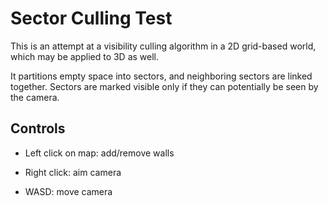 # Sector Culling Test

This is an attempt at a visibility culling algorithm in a 2D grid-based world, which may be applied to 3D as well.

It partitions empty space into sectors, and neighboring sectors are linked together. Sectors are marked visible only if they can potentially be seen by the camera.

## Controls

- Left click on map: add/remove walls

- Right click: aim camera

- WASD: move camera
